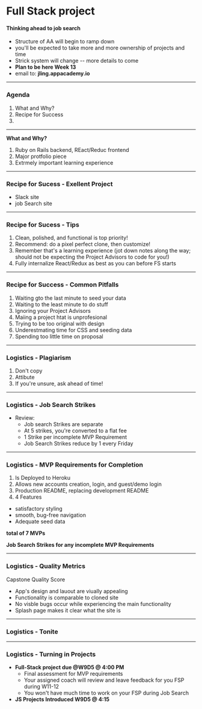 # Full Stack project

#### Thinking ahead to job search

- Structure of AA will begin to ramp down
- you'll be expected to take more and more ownership of projects and time
- Strick system will change -- more details to come
- **Plan to be here Week 13**
- email to: **jling.appacademy.io**


------

### Agenda
1. What and Why?
2. Recipe for Success
3.



------
**What and Why?**
1. Ruby on Rails backend, REact/Reduc frontend
2. Major protfolio piece
3. Extrmely important learning experience


------
### Recipe for Sucess - Exellent Project
- Slack site
- job Search site


-----

### Recipe for Sucess - Tips
1. Clean, polished, and functional is top priority!
2. Recommend: do a pixel perfect clone, then customize!
3. Remember that's a learning experience (jot down notes along the way; should not be expecting the Project Advisors to code for you!)
4. Fully internalize React/Redux as best as you can before FS starts

-------

### Recipe for Success - Common Pitfalls
1. Waiting gto the last minute to seed your data
2. Waiting to the least minute to do stuff
3. Ignoring your Project Advisors
4. Maiing a project htat is unprofesional
5. Trying to be too original with design
6. Underestmating time for CSS and seeding data
7. Spending too little time on proposal


------

### Logistics - Plagiarism

1. Don't copy
2. Attibute
3. If you're unsure, ask ahead of time!


------

### Logistics - Job Search Strikes
- Review:
  - Job search Strikes are separate
  - At 5 strikes, you're converted to a flat fee
  - 1 Strike per incomplete MVP Requirement
  - Job Search Strikes reduce by 1 every Friday

---
### Logistics - MVP Requirements for Completion
1. Is Deployed to Heroku
2. Allows new accounts creation, login, and guest/demo login
3. Production README, replacing development README
4. 4 Features
  + satisfactory styling
  + smooth, bug-free navigation
  + Adequate seed data

**total of 7 MVPs**

**Job Search Strikes for any incomplete MVP Requirements**

------

### Logistics - Quality Metrics

Capstone Quality Score

- App's design and lauout are viually appealing
- Functionality is comparable to cloned site
- No visble bugs occur while experiencing the main functionality
- Splash page makes it clear what the site is

------
### Logistics - Tonite

------
### Logistics - Turning in Projects

- **Full-Stack project due @W9D5 @ 4:00 PM**
  - Final assessment for MVP requirements
  - Your assigned coach will review and leave feedback for you FSP during W11-12
  - You won't have much time to work on your FSP during Job Search
- **JS Projects Introduced W9D5 @ 4:15**

